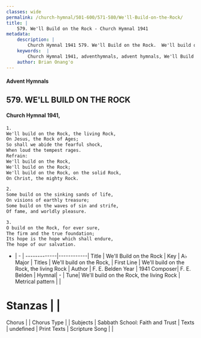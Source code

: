 ```yaml
---
classes: wide
permalink: /church-hymnal/501-600/571-580/We'll-Build-on-the-Rock/
title: |
    579. We'll Build on the Rock - Church Hymnal 1941
metadata:
    description: |
        Church Hymnal 1941 579. We'll Build on the Rock.  We'll build on the Rock, the living Rock, On Jesus, the Rock of Ages; So shall we abide the fearful shock, When loud the tempest rages. 
    keywords:  |
        Church Hymnal 1941, adventhymnals, advent hymnals, We'll Build on the Rock, We'll build on the Rock, the living Rock. We'll build on the Rock,
    author: Brian Onang'o
---
```


#### Advent Hymnals
## 579. WE'LL BUILD ON THE ROCK
####  Church Hymnal 1941,

```txt
1.
We'll build on the Rock, the living Rock,
On Jesus, the Rock of Ages;
So shall we abide the fearful shock,
When loud the tempest rages.
Refrain:
We'll build on the Rock,
We'll build on the Rock;
We'll build on the Rock, on the solid Rock,
On Christ, the mighty Rock.

2.
Some build on the sinking sands of life,
On visions of earthly treasure;
Some build on the waves of sin and strife,
Of fame, and worldly pleasure.

3.
O build on the Rock, for ever sure,
The firm and the true foundation;
Its hope is the hope which shall endure,
The hope of our salvation.

```

- |   -  |
-------------|------------|
Title | We'll Build on the Rock |
Key | A♭ Major |
Titles | We'll build on the Rock, |
First Line | We'll build on the Rock, the living Rock |
Author | F. E. Belden
Year | 1941
Composer| F. E. Belden |
Hymnal|  - |
Tune| We'll build on the Rock, the living Rock |
Metrical pattern | |
# Stanzas |  |
Chorus |  |
Chorus Type |  |
Subjects | Sabbath School: Faith and Trust |
Texts | undefined |
Print Texts | 
Scripture Song |  |
    
